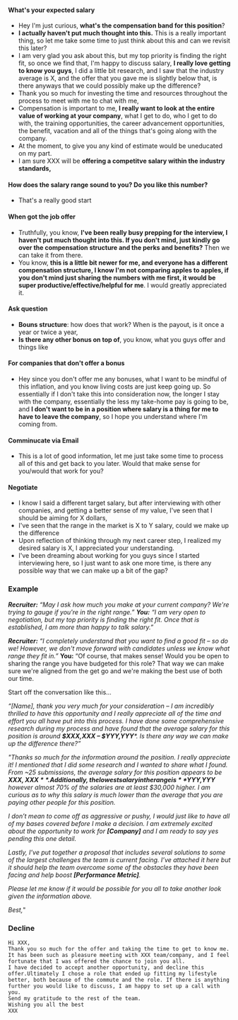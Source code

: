 #### What's your expected salary
- Hey I'm just curious, **what's the compensation band for this position**?
- **I actually haven't put much thought into this.** This is a really important thing, so let me take some time to just think about this and can we revisit this later?
- I am very glad you ask about this, but my top priority is finding the right fit, so once we find that, I'm happy to discuss salary, **I really love getting to know you guys**, I did a little bit research, and I saw that the industry average is X, and the offer that you gave me is slightly below that, is there anyways that we could possibly make up the difference?
- Thank you so much for investing the time and resources throughout the process to meet with me to chat with me, 
- Compensation is important to me, **I really want to look at the entire value of working at your company**, what I get to do, who I get to do with, the training opportunities, the career advancement opportunities, the benefit, vacation and all of the things that's going along with the company. 
- At the moment, to give you any kind of estimate would be uneducated on my part. 
- I am sure XXX will be **offering a competitve salary within the industry standards,** 
#### How does the salary range sound to you? Do you like this number?
- That's a really good start
#### When got the job offer
- Truthfully, you know, **I've been really busy prepping for the interview, I haven't put much thought into this. If you don't mind, just kindly go over the compensation structure and the perks and benefits?** Then we can take it from there.
- You know, **this is a little bit newer for me, and everyone has a different compensation structure, I know I'm not comparing apples to apples, if you don't mind just sharing the numbers with me first, it would be super productive/effective/helpful for me**. I would greatly appreciated it.
#### Ask question
- **Bouns structure**: how does that work? When is the payout, is it once a year or twice a year,
- **Is there any other bonus on top of**, you know, what you guys offer and things like 
#### For companies that don't offer a bonus
- Hey since you don't offer me any bonuses, what I want to be mindful of this inflation, and you know living costs are just keep going up. So essentially if I don't take this into consideration now, the longer I stay with the company, essentially the less my take-home pay is going to be, and **I don't want to be in a position where salary is a thing for me to have to leave the company**, so I hope you understand where I'm coming from.
#### Comminucate via Email
- This is a lot of good information, let me just take some time to process all of this and get back to you later. Would that make sense for you/would that work for you?
#### Negotiate
- I know I said a different target salary, but after interviewing with other companies, and getting a better sense of my value, I've seen that I should be aiming for X dollars, 
- I've seen that the range in the market is X to Y salary, could we make up the difference
- Upon reflection of thinking through my next career step, I realized my desired salary is X, I appreciated your understanding. 
- I've been dreaming about working for you guys since I started interviewing here, so I just want to ask one more time, is there any possible way that we can make up a bit of the gap?

### Example
_**Recruiter:** “May I ask how much you make at your current company? We're trying to gauge if you're in the right range.”_
_**You:**_ _“I am very open to negotiation, but my top priority is finding the right fit. Once that is established, I am more than happy to talk salary.”_

_**Recruiter:**_  _“I completely understand that you want to find a good fit – so do we! However, we don't move forward with candidates unless we know what range they fit in.”_
**You:** “Of course, that makes sense! Would you be open to sharing the range you have budgeted for this role? That way we can make sure we're aligned from the get go and we're making the best use of both our time.

Start off the conversation like this…

_“[Name], thank you very much for your consideration – I am incredibly thrilled to have this opportunity and I really appreciate all of the time and effort you all have put into this process. I have done some comprehensive research during my process and have found that the average salary for this position is around  **$XXX,XXX – $YYY,YYY***. Is there any way we can make up the difference there?”_

_"Thanks so much for the information around the position. I really appreciate it! I mentioned that I did some research and I wanted to share what I found. From ~25 submissions, the average salary for this position appears to be  **$XXX,XXX**. Additionally, the lowest salary in the range is  **$YYY,YYY** however almost 70% of the salaries are at least $30,000 higher. I am curious as to why this salary is much lower than the average that you are paying other people for this position._

_I don’t mean to come off as aggressive or pushy, I would just like to have all of my bases covered before I make a decision. I am extremely excited about the opportunity to work for  **[Company]**  and I am ready to say yes pending this one detail._

_Lastly, I’ve put together a proposal that includes several solutions to some of the largest challenges the team is current facing. I’ve attached it here but it should help the team overcome some of the obstacles they have been facing and help boost  **[Performance Metric]**._

_Please let me know if it would be possible for you all to take another look given the information above._

_Best,_"



### Decline
```
Hi XXX,
Thank you so much for the offer and taking the time to get to know me. It has been such as pleasure meeting with XXX team/company, and I feel fortunate that I was offered the chance to join you all.
I have decided to accept another opportunity, and decline this offer.Ultimately I chose a role that ended up fitting my lifestyle better, both because of the commute and the role. If there is anything further you would like to discuss, I am happy to set up a call with you.
Send my gratitude to the rest of the team.
Wishing you all the best
XXX
```
<!--stackedit_data:
eyJoaXN0b3J5IjpbMTUwODUzMzU4NywyMjEwMjk4NjYsMTE3MT
MwMDQxLDIxOTM0OTUwLDYxOTU1MTI3MCwtMTQ5NzcxNzM2Nywt
MjEyMDY2NjYxMCwtNDAzNzM0NzA5XX0=
-->